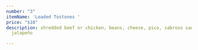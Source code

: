 ```yaml
---
number: "3"
itemName: 'Loaded Tostones '
price: "$10"
description: shredded beef or chicken, beans, cheese, pico, sabroso sauce, house-pickled
  jalapeño

---
```

